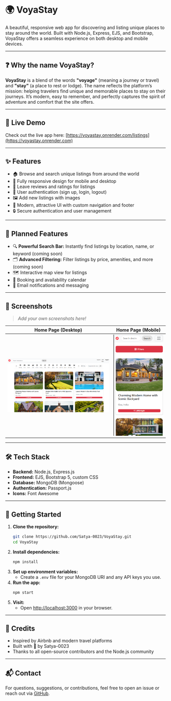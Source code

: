 # 🌍 VoyaStay

A beautiful, responsive web app for discovering and listing unique places to stay around the world. Built with Node.js, Express, EJS, and Bootstrap, VoyaStay offers a seamless experience on both desktop and mobile devices.

---

## ❓ Why the name VoyaStay?

**VoyaStay** is a blend of the words **"voyage"** (meaning a journey or travel) and **"stay"** (a place to rest or lodge). The name reflects the platform’s mission: helping travelers find unique and memorable places to stay on their journeys. It’s modern, easy to remember, and perfectly captures the spirit of adventure and comfort that the site offers.

---

## 🚀 Live Demo

Check out the live app here: [https://voyastay.onrender.com/listings](https://voyastay.onrender.com)

---

## ✨ Features

- 🏠 Browse and search unique listings from around the world
- 📱 Fully responsive design for mobile and desktop
- 💬 Leave reviews and ratings for listings
- 👤 User authentication (sign up, login, logout)
- 🖼️ Add new listings with images
- 🌟 Modern, attractive UI with custom navigation and footer
- 🔒 Secure authentication and user management

---

## 🚧 Planned Features

- 🔍 **Powerful Search Bar:** Instantly find listings by location, name, or keyword (coming soon)
- 🗂️ **Advanced Filtering:** Filter listings by price, amenities, and more (coming soon)
- 🗺️ Interactive map view for listings
- 📅 Booking and availability calendar
- 📧 Email notifications and messaging

---

## 📸 Screenshots

> _Add your own screenshots here!_

| Home Page (Desktop) | Home Page (Mobile) |
|--------------------|--------------------|
| ![Desktop Screenshot](public/screenshots/desktop.png) | ![Mobile Screenshot](public/screenshots/mobile.png) |

---

## 🛠️ Tech Stack

- **Backend:** Node.js, Express.js
- **Frontend:** EJS, Bootstrap 5, custom CSS
- **Database:** MongoDB (Mongoose)
- **Authentication:** Passport.js
- **Icons:** Font Awesome

---

## 🚀 Getting Started

1. **Clone the repository:**
   ```sh
   git clone https://github.com/Satya-0023/VoyaStay.git
   cd VoyaStay
   ```
2. **Install dependencies:**
   ```sh
   npm install
   ```
3. **Set up environment variables:**
   - Create a `.env` file for your MongoDB URI and any API keys you use.
4. **Run the app:**
   ```sh
   npm start
   ```
5. **Visit:**
   - Open [http://localhost:3000](http://localhost:3000) in your browser.

---

## 🙏 Credits

- Inspired by Airbnb and modern travel platforms
- Built with 💖 by Satya-0023
- Thanks to all open-source contributors and the Node.js community

---

## 📬 Contact

For questions, suggestions, or contributions, feel free to open an issue or reach out via [GitHub](https://github.com/Satya-0023). 
